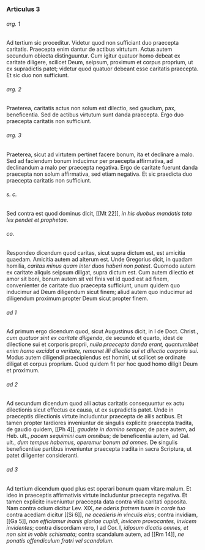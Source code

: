 ### Articulus 3

###### arg. 1
Ad tertium sic proceditur. Videtur quod non sufficiant duo praecepta caritatis. Praecepta enim dantur de actibus virtutum. Actus autem secundum obiecta distinguuntur. Cum igitur quatuor homo debeat ex caritate diligere, scilicet Deum, seipsum, proximum et corpus proprium, ut ex supradictis patet; videtur quod quatuor debeant esse caritatis praecepta. Et sic duo non sufficiunt.

###### arg. 2
Praeterea, caritatis actus non solum est dilectio, sed gaudium, pax, beneficentia. Sed de actibus virtutum sunt danda praecepta. Ergo duo praecepta caritatis non sufficiunt.

###### arg. 3
Praeterea, sicut ad virtutem pertinet facere bonum, ita et declinare a malo. Sed ad faciendum bonum inducimur per praecepta affirmativa, ad declinandum a malo per praecepta negativa. Ergo de caritate fuerunt danda praecepta non solum affirmativa, sed etiam negativa. Et sic praedicta duo praecepta caritatis non sufficiunt.

###### s. c.
Sed contra est quod dominus dicit, [[Mt 22]], *in his duobus mandatis tota lex pendet et prophetae*.

###### co.
Respondeo dicendum quod caritas, sicut supra dictum est, est amicitia quaedam. Amicitia autem ad alterum est. Unde Gregorius dicit, in quadam homilia, *caritas minus quam inter duos haberi non potest*. Quomodo autem ex caritate aliquis seipsum diligat, supra dictum est. Cum autem dilectio et amor sit boni, bonum autem sit vel finis vel id quod est ad finem, convenienter de caritate duo praecepta sufficiunt, unum quidem quo inducimur ad Deum diligendum sicut finem; aliud autem quo inducimur ad diligendum proximum propter Deum sicut propter finem.

###### ad 1
Ad primum ergo dicendum quod, sicut Augustinus dicit, in I de Doct. Christ., *cum quatuor sint ex caritate diligenda*, de secundo et quarto, idest de dilectione sui et corporis proprii, *nulla praecepta danda erant, quantumlibet enim homo excidat a veritate, remanet illi dilectio sui et dilectio corporis sui*. Modus autem diligendi praecipiendus est homini, ut scilicet se ordinate diligat et corpus proprium. Quod quidem fit per hoc quod homo diligit Deum et proximum.

###### ad 2
Ad secundum dicendum quod alii actus caritatis consequuntur ex actu dilectionis sicut effectus ex causa, ut ex supradictis patet. Unde in praeceptis dilectionis virtute includuntur praecepta de aliis actibus. Et tamen propter tardiores inveniuntur de singulis explicite praecepta tradita, de gaudio quidem, [[Ph 4]], *gaudete in domino semper*; de pace autem, ad Heb. ult., *pacem sequimini cum omnibus*; de beneficentia autem, ad Gal. ult., *dum tempus habemus, operemur bonum ad omnes*. De singulis beneficentiae partibus inveniuntur praecepta tradita in sacra Scriptura, ut patet diligenter consideranti.

###### ad 3
Ad tertium dicendum quod plus est operari bonum quam vitare malum. Et ideo in praeceptis affirmativis virtute includuntur praecepta negativa. Et tamen explicite inveniuntur praecepta data contra vitia caritati opposita. Nam contra odium dicitur Lev. XIX, *ne oderis fratrem tuum in corde tuo* contra acediam dicitur [[Si 6]], *ne acedieris in vinculis eius*; contra invidiam, [[Ga 5]], *non efficiamur inanis gloriae cupidi, invicem provocantes, invicem invidentes*; contra discordiam vero, I ad Cor. I, *idipsum dicatis omnes, et non sint in vobis schismata*; contra scandalum autem, ad [[Rm 14]], *ne ponatis offendiculum fratri vel scandalum*.

